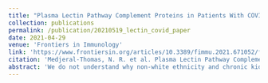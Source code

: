 ```yaml
---
title: "Plasma Lectin Pathway Complement Proteins in Patients With COVID-19 and Renal Disease"
collection: publications
permalink: /publication/20210519_lectin_covid_paper
date: 2021-04-29
venue: 'Frontiers in Immunology'
link: 'https://www.frontiersin.org/articles/10.3389/fimmu.2021.671052/full'
citation: 'Medjeral-Thomas, N. R. et al. Plasma Lectin Pathway Complement Proteins in Patients With COVID-19 and Renal Disease. <i>Front. Immunol.</i> 12 (2021) doi:10.3389/fimmu.2021.671052.'
abstract: 'We do not understand why non-white ethnicity and chronic kidney disease increase susceptibility to COVID-19. The lectin pathway of complement activation is a key contributor to innate immunity and inflammation. Concentrations of plasma lectin pathway proteins influence pathway activity and vary with ethnicity. We measured circulating lectin proteins in a multi-ethnic cohort of chronic kidney disease patients with and without COVID19 infection to determine if lectin pathway activation was contributing to COVID19 severity. We measured 11 lectin proteins in serial samples from a cohort of 33 patients with chronic kidney impairment and COVID19. Controls were single plasma samples from 32 patients on dialysis and 32 healthy individuals. We demonstrated multiple associations between recognition molecules and associated proteases of the lectin pathway and COVID-19, including COVID-19 severity. Some of these associations were unique to patients of Asian and White ethnicity. Our novel findings demonstrate that COVID19 infection alters the concentration of plasma lectin proteins and some of these changes were linked to ethnicity. This suggests a role for the lectin pathway in the host response to COVID-19 and suggest that variability within this pathway may contribute to ethnicity-associated differences in susceptibility to severe COVID-19.'
---
```

